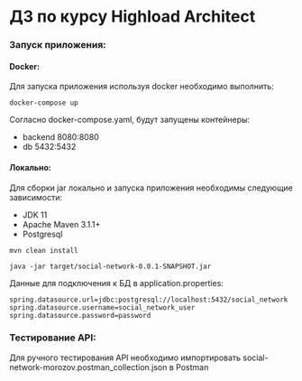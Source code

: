 # ДЗ по курсу Highload Architect

### Запуск приложения:
#### Docker:
Для запуска приложения используя docker необходимо выполнить:
```shell
docker-compose up
```
Согласно docker-compose.yaml, будут запущены контейнеры:
- backend 8080:8080
- db 5432:5432

#### Локально:
Для сборки jar локально и запуска приложения необходимы следующие зависимости:

- JDK 11
- Apache Maven 3.1.1+
- Postgresql

```shell
mvn clean install

java -jar target/social-network-0.0.1-SNAPSHOT.jar
```
Данные для подключения к БД в application.properties:
```
spring.datasource.url=jdbc:postgresql://localhost:5432/social_network
spring.datasource.username=social_network_user
spring.datasource.password=password
```

### Тестирование API:
Для ручного тестирования API необходимо импортировать social-network-morozov.postman_collection.json в Postman 